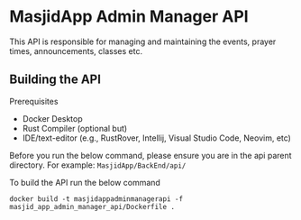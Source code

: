 # MasjidApp Admin Manager API
This API is responsible for managing and maintaining the events, prayer times, announcements, classes etc.


## Building the  API
Prerequisites 
- Docker Desktop
- Rust Compiler (optional but)
- IDE/text-editor (e.g., RustRover, Intellij, Visual Studio Code, Neovim, etc)

Before you run the below command, please ensure you are in the api parent directory.
For example: `MasjidApp/BackEnd/api/`


To build the API run the below command 
```    
docker build -t masjidappadminmanagerapi -f masjid_app_admin_manager_api/Dockerfile .
```

